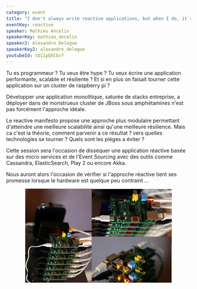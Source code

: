 ```yaml
---
category: event
title: "I don't always write reactive applications, but when I do, it runs on Raspberry Pi"
eventKey: reactive
speaker: Mathieu Ancelin
speakerKey: mathieu_ancelin
speaker2: Alexandre Delegue
speakerKey2: alexandre_delegue
youtubeId: tD11pQXCbcY
---
```


Tu es programmeur ? Tu veux être hype ? Tu veux écrire une application performante, scalable et résiliente ? Et si en plus on faisait tourner cette application sur un cluster de raspberry pi ?

Développer une application monolitique, saturée de stacks entreprise, a déployer dans de monstrueux cluster de JBoss sous amphétamines n'est pas forcément l'approche idéale.

Le reactive manifesto propose une approche plus modulaire permettant d'atteindre une meilleure scalabilité ainsi qu'une meilleure résilience. Mais ca c'est la théorie, comment parvenir a ce résultat ? vers quelles technologies se tourner ? Quels sont les pièges a éviter ?

Cette session sera l'occasion de disséquer une application réactive basée sur des micro services et de l'Event Sourcing avec des outils comme Cassandra, ElasticSearch, Play 2 ou encore Akka.

Nous auront alors l'occasion de vérifier si l'approche réactive tient ses promesse lorsque le hardware est quelque peu contraint ...​

<center><img src="images/cluster.jpg" width="400"></center>